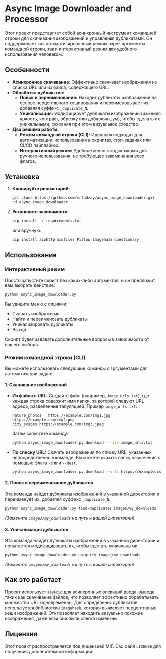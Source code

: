 # Async Image Downloader and Processor

Этот проект представляет собой асинхронный инструмент командной строки для скачивания изображений и управления дубликатами. Он поддерживает как автоматизированный режим через аргументы командной строки, так и интерактивный режим для удобного использования человеком.

## Особенности

*   **Асинхронное скачивание:** Эффективно скачивает изображения из списка URL или из файла, содержащего URL.
*   **Обработка дубликатов:**
    *   **Поиск и переименование:** Находит дубликаты изображений на основе перцептивного хеширования и переименовывает их, добавляя суффикс `_duplicate_N`.
    *   **Уникализация:** Модифицирует дубликаты изображений (изменяя яркость, контраст, обрезку или добавляя шум), чтобы сделать их уникальными, сохраняя при этом визуальное сходство.
*   **Два режима работы:**
    *   **Режим командной строки (CLI):** Идеально подходит для автоматизации, использования в скриптах, cron-задачах или CI/CD пайплайнах.
    *   **Интерактивный режим:** Удобное меню с подсказками для ручного использования, не требующее запоминания всех флагов.

## Установка

1.  **Клонируйте репозиторий:**
    ```bash
    git clone https://github.com/mrfadzay/async_image_downloader.git
    cd async_image_downloader
    ```

2.  **Установите зависимости:**
    ```bash
    pip install -r requirements.txt
    ```
    или вручную:
    ```bash
    pip install aiohttp aiofiles Pillow imagehash questionary
    ```

## Использование

### Интерактивный режим

Просто запустите скрипт без каких-либо аргументов, и он предложит вам выбрать действие:

```bash
python async_image_downloader.py
```

Вы увидите меню с опциями:
*   Скачать изображения
*   Найти и переименовать дубликаты
*   Уникализировать дубликаты
*   Выход

Скрипт будет задавать дополнительные вопросы в зависимости от вашего выбора.

### Режим командной строки (CLI)

Вы можете использовать следующие команды с аргументами для автоматизации задач:

#### 1. Скачивание изображений

*   **Из файла с URL:**
    Создайте файл (например, `image_urls.txt`), где каждая строка содержит имя папки, за которой следуют URL-адреса, разделенные табуляцией.
    Пример `image_urls.txt`:
    ```
    nature_photos	https://example.com/img1.jpg	https://example.com/img2.png
    city_scapes	https://example.com/img3.jpeg
    ```
    Затем запустите команду:
    ```bash
    python async_image_downloader.py download --file image_urls.txt
    ```

*   **По списку URL:**
    Скачать изображения по списку URL, указанных непосредственно в команде. Вы можете указать папку назначения с помощью флага `-d` или `--dest`.
    ```bash
    python async_image_downloader.py download --urls https://example.com/img1.jpg https://example.com/img2.png --dest my_downloads
    ```

#### 2. Поиск и переименование дубликатов

Эта команда найдет дубликаты изображений в указанной директории и переименует их, добавляя суффикс `_duplicate_N`.

```bash
python async_image_downloader.py find-duplicates images/my_downloads
```
*(Замените `images/my_downloads` на путь к вашей директории)*

#### 3. Уникализация дубликатов

Эта команда найдет дубликаты изображений в указанной директории и попытается модифицировать их, чтобы сделать уникальными.

```bash
python async_image_downloader.py uniquify images/my_downloads
```
*(Замените `images/my_downloads` на путь к вашей директории)*

## Как это работает

Проект использует `asyncio` для асинхронных операций ввода-вывода, таких как скачивание файлов, что позволяет эффективно обрабатывать множество URL одновременно. Для определения дубликатов используется библиотека `imagehash`, которая вычисляет перцептивные хеши изображений. Это позволяет находить визуально похожие изображения, даже если они были слегка изменены.

## Лицензия

Этот проект распространяется под лицензией MIT. См. файл `LICENSE` для получения дополнительной информации.
